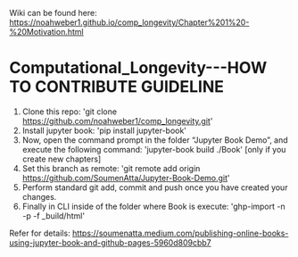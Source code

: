 Wiki can be found here: https://noahweber1.github.io/comp_longevity/Chapter%201%20-%20Motivation.html

# Computational_Longevity---HOW TO CONTRIBUTE GUIDELINE

1. Clone this repo: 'git clone https://github.com/noahweber1/comp_longevity.git'
2. Install jupyter book: 'pip install jupyter-book' 
3. Now, open the command prompt in the folder “Jupyter Book Demo”, and execute the following command: 'jupyter-book build ./Book' [only if you create new chapters]
4. Set this branch as remote: 'git remote add origin https://github.com/SoumenAtta/Jupyter-Book-Demo.git'
5. Perform standard git add, commit and push once you have created your changes.
6. Finally in CLI inside of the folder where Book is execute: 'ghp-import -n -p -f _build/html'

Refer for details: https://soumenatta.medium.com/publishing-online-books-using-jupyter-book-and-github-pages-5960d809cbb7

